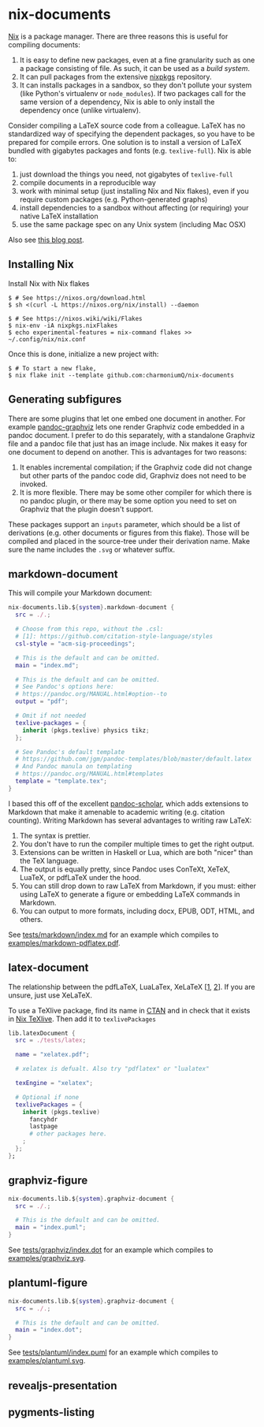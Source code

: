 # nix-documents

[Nix] is a package manager. There are three reasons this is useful for compiling documents:


1. It is easy to define new packages, even at a fine granularity such as one a package consisting of file. As such, it can be used as a _build system_.
2. It can pull packages from the extensive [nixpkgs] repository.
3. It can installs packages in a sandbox, so they don't pollute your system (like Python's virtualenv or `node_modules`). If two packages call for the same version of a dependency, Nix is able to only install the dependency once (unlike virtualenv).

Consider compiling a LaTeX source code from a colleague. LaTeX has no standardized way of specifying the dependent packages, so you have to be prepared for compile errors. One solution is to install a version of LaTeX bundled with gigabytes packages and fonts (e.g. `texlive-full`). Nix is able to:

1. just download the things you need, not gigabytes of `texlive-full`
2. compile documents in a reproducible way
3. work with minimal setup (just installing Nix and Nix flakes), even if you require custom packages (e.g. Python-generated graphs)
4. install dependencies to a sandbox without affecting (or requiring) your native LaTeX installation
5. use the same package spec on any Unix system (including Mac OSX)

Also see [this blog post].

[Nix]: https://builtwithnix.org/
[nixpkgs]: https://search.nixos.org/packages
[this blog post]: https://flyx.org/nix-flakes-latex/

## Installing Nix

Install Nix with Nix flakes

```shell
$ # See https://nixos.org/download.html
$ sh <(curl -L https://nixos.org/nix/install) --daemon

$ # See https://nixos.wiki/wiki/Flakes
$ nix-env -iA nixpkgs.nixFlakes
$ echo experimental-features = nix-command flakes >> ~/.config/nix/nix.conf
```

Once this is done, initialize a new project with:

```shell
$ # To start a new flake,
$ nix flake init --template github.com:charmoniumQ/nix-documents
```

## Generating subfigures

There are some plugins that let one embed one document in another. For example [pandoc-graphviz] lets one render Graphviz code embedded in a pandoc document. I prefer to do this separately, with a standalone Graphviz file and a pandoc file that just has an image include. Nix makes it easy for one document to depend on another. This is advantages for two reasons:

1. It enables incremental compilation; if the Graphviz code did not change but other parts of the pandoc code did, Graphviz does not need to be invoked.
2. It is more flexible. There may be some other compiler for which there is no pandoc plugin, or there may be some option you need to set on Graphviz that the plugin doesn't support.

These packages support an `inputs` parameter, which should be a list of derivations (e.g. other documents or figures from this flake). Those will be compiled and placed in the source-tree under their derivation name. Make sure the name includes the `.svg` or whatever suffix.

[pandoc-graphviz]: https://github.com/Hakuyume/pandoc-filter-graphviz

<!-- TODO: Show flake.nix composition -->

## markdown-document

This will compile your Markdown document:

```nix
nix-documents.lib.${system}.markdown-document {
  src = ./.;

  # Choose from this repo, without the .csl:
  # [1]: https://github.com/citation-style-language/styles
  csl-style = "acm-sig-proceedings";

  # This is the default and can be omitted.
  main = "index.md";

  # This is the default and can be omitted.
  # See Pandoc's options here:
  # https://pandoc.org/MANUAL.html#option--to
  output = "pdf";

  # Omit if not needed
  texlive-packages = {
    inherit (pkgs.texlive) physics tikz;
  };

  # See Pandoc's default template
  # https://github.com/jgm/pandoc-templates/blob/master/default.latex
  # And Pandoc manula on templating
  # https://pandoc.org/MANUAL.html#templates
  template = "template.tex";
}
```

I based this off of the excellent [pandoc-scholar], which adds extensions to Markdown that make it amenable to academic writing (e.g. citation counting). Writing Markdown has several advantages to writing raw LaTeX:

1. The syntax is prettier.
2. You don't have to run the compiler multiple times to get the right output.
3. Extensions can be written in Haskell or Lua, which are both "nicer" than the TeX language.
4. The output is equally pretty, since Pandoc uses ConTeXt, XeTeX, LuaTeX, or pdfLaTeX under the hood.
5. You can still drop down to raw LaTeX from Markdown, if you must: either using LaTeX to generate a figure or embedding LaTeX commands in Markdown.
6. You can output to more formats, including docx, EPUB, ODT, HTML, and others.

See [tests/markdown/index.md] for an example which compiles to [examples/markdown-pdflatex.pdf].

[tests/markdown/index.md]: tests/markdown/index.md
[examples/markdown-pdflatex.pdf]: examples/markdown-pdflatex.pdf
[pandoc-scholar]: https://github.com/pandoc-scholar/pandoc-scholar

## latex-document

The relationship between the pdfLaTeX, LuaLaTex, XeLaTeX [[1], [2]]. If you are unsure, just use XeLaTeX.

[1]: https://tex.stackexchange.com/questions/36/differences-between-luatex-context-and-xetex
[2]: https://www.overleaf.com/learn/latex/Articles/The_TeX_family_tree%3A_LaTeX%2C_pdfTeX%2C_XeTeX%2C_LuaTeX_and_ConTeXt

To use a TeXlive package, find its name in [CTAN] and in check that it exists in [Nix TeXlive]. Then add it to `texlivePackages`

```nix
lib.latexDocument {
  src = ./tests/latex;

  name = "xelatex.pdf";

  # xelatex is defualt. Also try "pdflatex" or "lualatex"

  texEngine = "xelatex";

  # Optional if none
  texlivePackages = {
    inherit (pkgs.texlive)
      fancyhdr
      lastpage
      # other packages here.
    ;
  };
};
```

[Nix TeXlive]: https://raw.githubusercontent.com/NixOS/nixpkgs/master/pkgs/tools/typesetting/tex/texlive/pkgs.nix
[CTAN]: https://ctan.org/

## graphviz-figure

```nix
nix-documents.lib.${system}.graphviz-document {
  src = ./.;

  # This is the default and can be omitted.
  main = "index.puml";
}
```

See [tests/graphviz/index.dot] for an example which compiles to [examples/graphviz.svg].

[tests/graphviz/index.dot]: tests/graphviz/index.dot
[examples/graphviz.svg]: examples/graphviz.svg

## plantuml-figure

```nix
nix-documents.lib.${system}.graphviz-document {
  src = ./.;

  # This is the default and can be omitted.
  main = "index.dot";
}
```

See [tests/plantuml/index.puml] for an example which compiles to [examples/plantuml.svg].

[tests/plantuml/index.puml]: tests/plantuml/index.puml
[examples/plantuml.svg]: examples/plantuml.svg

## revealjs-presentation

## pygments-listing
